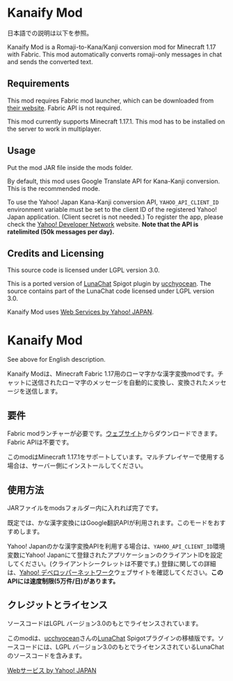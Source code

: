 # Kanaify Mod
日本語での説明は以下を参照。

Kanaify Mod is a Romaji-to-Kana/Kanji conversion mod for Minecraft 1.17 with Fabric. This mod automatically converts romaji-only messages in chat and sends the converted text.

## Requirements
This mod requires Fabric mod launcher, which can be downloaded from [their website](https://fabricmc.net/use/). Fabric API is not required.

This mod currently supports Minecraft 1.17.1. This mod has to be installed on the server to work in multiplayer.

## Usage
Put the mod JAR file inside the mods folder.

By default, this mod uses Google Translate API for Kana-Kanji conversion. This is the recommended mode.

To use the Yahoo! Japan Kana-Kanji conversion API, `YAHOO_API_CLIENT_ID` environment variable must be set to the client ID of the registered Yahoo! Japan application. (Client secret is not needed.) To register the app, please check the [Yahoo! Developer Network](https://e.developer.yahoo.co.jp/register) website. **Note that the API is ratelimited (50k messages per day).** 

## Credits and Licensing
This source code is licensed under LGPL version 3.0.

This is a ported version of [LunaChat](https://github.com/ucchyocean/LunaChat) Spigot plugin by [ucchyocean](https://github.com/ucchyocean). The source contains part of the LunaChat code licensed under LGPL version 3.0.

Kanaify Mod uses [Web Services by Yahoo! JAPAN](https://developer.yahoo.co.jp/sitemap/).

# Kanaify Mod
See above for English description.

Kanaify Modは、Minecraft Fabric 1.17用のローマ字かな漢字変換modです。チャットに送信されたローマ字のメッセージを自動的に変換し、変換されたメッセージを送信します。

## 要件
Fabric modランチャーが必要です。[ウェブサイト](https://fabricmc.net/use/)からダウンロードできます。Fabric APIは不要です。

このmodはMinecraft 1.17.1をサポートしています。マルチプレイヤーで使用する場合は、サーバー側にインストールしてください。

## 使用方法
JARファイルをmodsフォルダー内に入れれば完了です。

既定では、かな漢字変換にはGoogle翻訳APIが利用されます。このモードをおすすめします。

Yahoo! Japanのかな漢字変換APIを利用する場合は、`YAHOO_API_CLIENT_ID`環境変数にYahoo! Japanにて登録されたアプリケーションのクライアントIDを設定してください。(クライアントシークレットは不要です。) 登録に関しての詳細は、[Yahoo! デベロッパーネットワーク](https://e.developer.yahoo.co.jp/register)ウェブサイトを確認してください。**このAPIには速度制限(5万件/日)があります。**

## クレジットとライセンス
ソースコードはLGPL バージョン3.0のもとでライセンスされています。

このmodは、[ucchyocean](https://github.com/ucchyocean)さんの[LunaChat](https://github.com/ucchyocean/LunaChat) Spigotプラグインの移植版です。ソースコードには、LGPL バージョン3.0のもとでライセンスされているLunaChatのソースコードを含みます。

[Webサービス by Yahoo! JAPAN](https://developer.yahoo.co.jp/sitemap/)